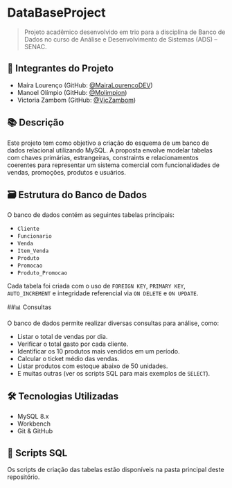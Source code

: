 # DataBaseProject

> Projeto acadêmico desenvolvido em trio para a disciplina de Banco de Dados no curso de Análise e Desenvolvimento de Sistemas (ADS) – SENAC.

## 👥 Integrantes do Projeto

- Maíra Lourenço (GitHub: [@MairaLourencoDEV](https://github.com/MairaLourencoDEV))
- Manoel Olímpio (GitHub: [@Molimpion](https://github.com/Molimpion))
- Victoria Zambom (GitHub: [@VicZambom](https://github.com/VicZambom))

## 📚 Descrição

Este projeto tem como objetivo a criação do esquema de um banco de dados relacional utilizando MySQL. A proposta envolve modelar tabelas com chaves primárias, estrangeiras, constraints e relacionamentos coerentes para representar um sistema comercial com funcionalidades de vendas, promoções, produtos e usuários.

## 🗃️ Estrutura do Banco de Dados

O banco de dados contém as seguintes tabelas principais:

- `Cliente`  
- `Funcionario`  
- `Venda`  
- `Item_Venda`  
- `Produto`  
- `Promocao`  
- `Produto_Promocao`

Cada tabela foi criada com o uso de `FOREIGN KEY`, `PRIMARY KEY`, `AUTO_INCREMENT` e integridade referencial via `ON DELETE` e `ON UPDATE`.

##📊 Consultas

O banco de dados permite realizar diversas consultas para análise, como:

- Listar o total de vendas por dia.
- Verificar o total gasto por cada cliente.
- Identificar os 10 produtos mais vendidos em um período.
- Calcular o ticket médio das vendas.
- Listar produtos com estoque abaixo de 50 unidades.
- E muitas outras (ver os scripts SQL para mais exemplos de `SELECT`).


## 🛠️ Tecnologias Utilizadas

- MySQL 8.x
- Workbench
- Git & GitHub

## 📄 Scripts SQL

Os scripts de criação das tabelas estão disponíveis na pasta principal deste repositório.
